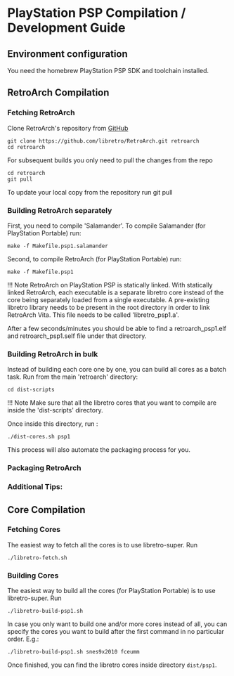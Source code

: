 # PlayStation PSP Compilation / Development Guide

## Environment configuration

You need the homebrew PlayStation PSP SDK and toolchain installed. 

## RetroArch Compilation

### Fetching RetroArch

Clone RetroArch's repository from [GitHub](https://github.com/libretro/RetroArch)

    git clone https://github.com/libretro/RetroArch.git retroarch
    cd retroarch

For subsequent builds you only need to pull the changes from the repo

    cd retroarch
    git pull

To update your local copy from the repository run git pull

### Building RetroArch separately

First, you need to compile 'Salamander'. To compile Salamander (for PlayStation Portable) run:

    make -f Makefile.psp1.salamander

Second, to compile RetroArch (for PlayStation Portable) run:

    make -f Makefile.psp1

!!! Note
    RetroArch on PlayStation PSP is statically linked. With statically linked RetroArch, each executable is a separate libretro core instead of the core being separately loaded from a single executable. A pre-existing libretro library needs to be present in the root directory in order to link RetroArch Vita. This file needs to be called 'libretro_psp1.a'.

After a few seconds/minutes you should be able to find a retroarch_psp1.elf and retroarch_psp1.self file under that directory.

### Building RetroArch in bulk

Instead of building each core one by one, you can build all cores as a batch task. Run from the main 'retroarch' directory:

    cd dist-scripts

!!! Note
    Make sure that all the libretro cores that you want to compile are inside the 'dist-scripts' directory.

Once inside this directory, run :

    ./dist-cores.sh psp1

This process will also automate the packaging process for you.

### Packaging RetroArch


### Additional Tips:

## Core Compilation

### Fetching Cores

The easiest way to fetch all the cores is to use libretro-super. Run

    ./libretro-fetch.sh

### Building Cores

The easiest way to build all the cores (for PlayStation Portable) is to use libretro-super. Run

    ./libretro-build-psp1.sh

In case you only want to build one and/or more cores instead of all, you can specify the cores you want to build after the first command in no particular order. E.g.:

    ./libretro-build-psp1.sh snes9x2010 fceumm

Once finished, you can find the libretro cores inside directory `dist/psp1`.
